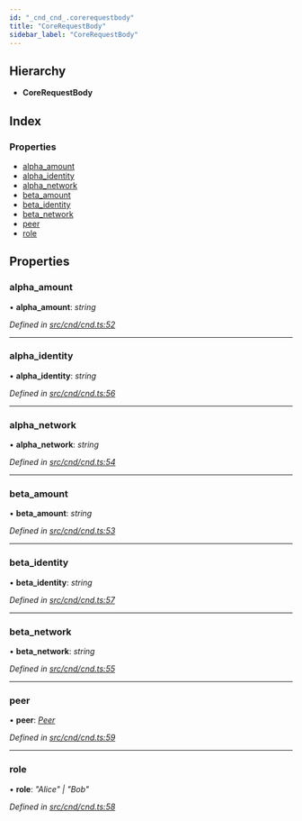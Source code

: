 ```yaml
---
id: "_cnd_cnd_.corerequestbody"
title: "CoreRequestBody"
sidebar_label: "CoreRequestBody"
---
```


## Hierarchy

* **CoreRequestBody**

## Index

### Properties

* [alpha_amount](_cnd_cnd_.corerequestbody.md#alpha_amount)
* [alpha_identity](_cnd_cnd_.corerequestbody.md#alpha_identity)
* [alpha_network](_cnd_cnd_.corerequestbody.md#alpha_network)
* [beta_amount](_cnd_cnd_.corerequestbody.md#beta_amount)
* [beta_identity](_cnd_cnd_.corerequestbody.md#beta_identity)
* [beta_network](_cnd_cnd_.corerequestbody.md#beta_network)
* [peer](_cnd_cnd_.corerequestbody.md#peer)
* [role](_cnd_cnd_.corerequestbody.md#role)

## Properties

###  alpha_amount

• **alpha_amount**: *string*

*Defined in [src/cnd/cnd.ts:52](https://github.com/comit-network/comit-js-sdk/blob/a4cf34a/src/cnd/cnd.ts#L52)*

___

###  alpha_identity

• **alpha_identity**: *string*

*Defined in [src/cnd/cnd.ts:56](https://github.com/comit-network/comit-js-sdk/blob/a4cf34a/src/cnd/cnd.ts#L56)*

___

###  alpha_network

• **alpha_network**: *string*

*Defined in [src/cnd/cnd.ts:54](https://github.com/comit-network/comit-js-sdk/blob/a4cf34a/src/cnd/cnd.ts#L54)*

___

###  beta_amount

• **beta_amount**: *string*

*Defined in [src/cnd/cnd.ts:53](https://github.com/comit-network/comit-js-sdk/blob/a4cf34a/src/cnd/cnd.ts#L53)*

___

###  beta_identity

• **beta_identity**: *string*

*Defined in [src/cnd/cnd.ts:57](https://github.com/comit-network/comit-js-sdk/blob/a4cf34a/src/cnd/cnd.ts#L57)*

___

###  beta_network

• **beta_network**: *string*

*Defined in [src/cnd/cnd.ts:55](https://github.com/comit-network/comit-js-sdk/blob/a4cf34a/src/cnd/cnd.ts#L55)*

___

###  peer

• **peer**: *[Peer](_cnd_cnd_.peer.md)*

*Defined in [src/cnd/cnd.ts:59](https://github.com/comit-network/comit-js-sdk/blob/a4cf34a/src/cnd/cnd.ts#L59)*

___

###  role

• **role**: *"Alice" | "Bob"*

*Defined in [src/cnd/cnd.ts:58](https://github.com/comit-network/comit-js-sdk/blob/a4cf34a/src/cnd/cnd.ts#L58)*
